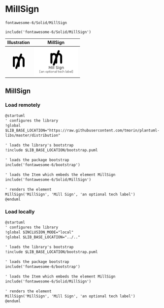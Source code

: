 # MillSign


```text
fontawesome-6/Solid/MillSign
```

```text
include('fontawesome-6/Solid/MillSign')
```



| Illustration | MillSign |
| :---: | :---: |
| ![illustration for Illustration](../../fontawesome-6/Solid/MillSign.png) | ![illustration for MillSign](../../fontawesome-6/Solid/MillSign.Local.png) |




## MillSign

### Load remotely
```plantuml
@startuml
' configures the library
!global $LIB_BASE_LOCATION="https://raw.githubusercontent.com/tmorin/plantuml-libs/master/distribution"

' loads the library's bootstrap
!include $LIB_BASE_LOCATION/bootstrap.puml

' loads the package bootstrap
include('fontawesome-6/bootstrap')

' loads the Item which embeds the element MillSign
include('fontawesome-6/Solid/MillSign')

' renders the element
MillSign('MillSign', 'Mill Sign', 'an optional tech label')
@enduml
```

### Load locally
```plantuml
@startuml
' configures the library
!global $INCLUSION_MODE="local"
!global $LIB_BASE_LOCATION="../.."

' loads the library's bootstrap
!include $LIB_BASE_LOCATION/bootstrap.puml

' loads the package bootstrap
include('fontawesome-6/bootstrap')

' loads the Item which embeds the element MillSign
include('fontawesome-6/Solid/MillSign')

' renders the element
MillSign('MillSign', 'Mill Sign', 'an optional tech label')
@enduml
```

